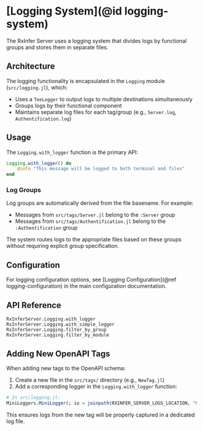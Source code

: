 # [Logging System](@id logging-system)

The RxInfer Server uses a logging system that divides logs by functional groups and stores them in separate files.

## Architecture

The logging functionality is encapsulated in the `Logging` module (`src/logging.jl`), which:

- Uses a `TeeLogger` to output logs to multiple destinations simultaneously
- Groups logs by their functional component
- Maintains separate log files for each tag/group (e.g., `Server.log`, `Authentification.log`)

## Usage

The `Logging.with_logger` function is the primary API:

```julia
Logging.with_logger() do
    @info "This message will be logged to both terminal and files"
end
```

### Log Groups

Log groups are automatically derived from the file basename. For example:
- Messages from `src/tags/Server.jl` belong to the `:Server` group
- Messages from `src/tags/Authentification.jl` belong to the `:Authentification` group

The system routes logs to the appropriate files based on these groups without requiring explicit group specification.

## Configuration

For logging configuration options, see [Logging Configuration](@ref logging-configuration) in the main configuration documentation.

## API Reference

```@docs
RxInferServer.Logging.with_logger
RxInferServer.Logging.with_simple_logger
RxInferServer.Logging.filter_by_group
RxInferServer.Logging.filter_by_module
```

## Adding New OpenAPI Tags

When adding new tags to the OpenAPI schema:

1. Create a new file in the `src/tags/` directory (e.g., `NewTag.jl`)
2. Add a corresponding logger in the `Logging.with_logger` function:

```julia
# In src/logging.jl:
MiniLoggers.MiniLogger(; io = joinpath(RXINFER_SERVER_LOGS_LOCATION, "NewTag.log"), kwargs_logger...) |> filter_by_group(:NewTag)
```

This ensures logs from the new tag will be properly captured in a dedicated log file. 